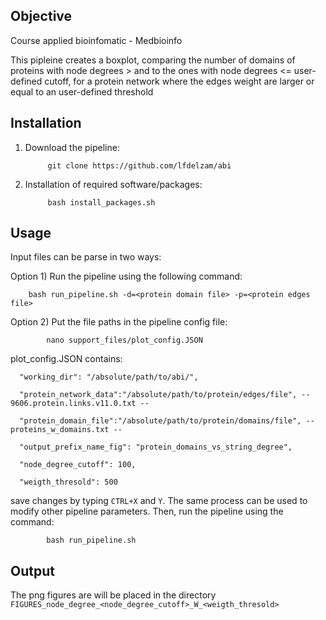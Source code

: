 ## Objective ##

Course applied bioinfomatic - Medbioinfo

This pipleine creates a boxplot, comparing the number of domains of proteins with node degrees > and to the ones with node degrees <= user-defined cutoff, for a protein network where the edges weight are larger or equal to an user-defined threshold


## Installation ##

1) Download the pipeline:

			git clone https://github.com/lfdelzam/abi

2) Installation of required software/packages:

			bash install_packages.sh

## Usage ##

Input files can be parse in two ways:

Option 1) Run the pipeline using the following command:

		bash run_pipeline.sh -d=<protein domain file> -p=<protein edges file>


Option 2) Put the file paths in the pipeline config file:

			nano support_files/plot_config.JSON

plot_config.JSON contains:

	  "working_dir": "/absolute/path/to/abi/",

	  "protein_network_data":"/absolute/path/to/protein/edges/file", -- 9606.protein.links.v11.0.txt --

	  "protein_domain_file":"/absolute/path/to/protein/domains/file", -- proteins_w_domains.txt --

	  "output_prefix_name_fig": "protein_domains_vs_string_degree",

	  "node_degree_cutoff": 100,

	  "weigth_thresold": 500


save changes by typing  `CTRL+X` and `Y`. The same process can be used to modify other pipeline parameters.
Then, run the pipeline using the command:

			bash run_pipeline.sh


## Output ##

The png figures are will be placed in the directory `FIGURES_node_degree_<node_degree_cutoff>_W_<weigth_thresold>`

